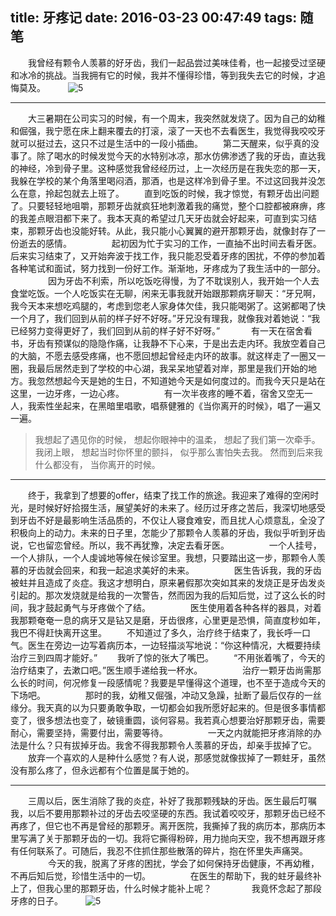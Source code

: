 ﻿title: 牙疼记
date: 2016-03-23 00:47:49
tags: 随笔
---
　　我曾经有颗令人羡慕的好牙齿，我们一起品尝过美味佳肴，也一起接受过坚硬和冰冷的挑战。当我拥有它的时候，我并不懂得珍惜，等到我失去它的时候，才追悔莫及。
　　
![5](/assets/blog/miss-1.jpg)
<!--more-->
***
　　大三暑期在公司实习的时候，有一个周末，我突然就发烧了。因为自己的幼稚和倔强，我宁愿在床上翻来覆去的打滚，滚了一天也不去看医生，我觉得我咬咬牙就可以挺过去，这只不过是生活中的一段小插曲。
　　第二天醒来，似乎真的没事了。除了喝水的时候发觉今天的水特别冰凉，那水仿佛渗透了我的牙齿，直达我的神经，冷到骨子里。这种感觉我曾经经历过，上一次经历是在我失恋的那一天，我躲在学校的某个角落里喝闷酒，那酒，也是这样冷到骨子里。不过这回我并没怎么在意，拎起包就去上班了。
　　直到吃饭的时候，我才惊觉，有颗牙齿出问题了。只要轻轻地咀嚼，那颗牙齿就疯狂地刺激着我的痛觉，整个口腔都被麻痹，疼的我差点眼泪都下来了。我本天真的希望过几天牙齿就会好起来，可直到实习结束，那颗牙齿也没能好转。从此，我只能小心翼翼的避开那颗牙齿，就像封存了一份逝去的感情。
　　
　　起初因为忙于实习的工作，一直抽不出时间去看牙医。后来实习结束了，又开始奔波于找工作，我只能忍受着牙疼的困扰，不停的参加着各种笔试和面试，努力找到一份好工作。渐渐地，牙疼成为了我生活中的一部分。
　　
　　因为牙齿不利索，所以吃饭吃得慢，为了不耽误别人，我开始一个人去食堂吃饭。一个人吃饭实在无聊，闲来无事我就开始跟那颗病牙聊天：“牙兄啊，我今天本来想吃鸡腿的，考虑到您老人家身体欠佳，我只能喝粥了。这粥都喝了快一个月了，我们回到从前的样子好不好呀。”牙兄没有理我，就像我对着她说：“我已经努力变得更好了，我们回到从前的样子好不好呀。”
　
　　有一天在宿舍看书，牙齿有预谋似的隐隐作痛，让我静不下心来，于是出去走内环。我放空着自己的大脑，不愿去感受疼痛，也不愿回想起曾经走内环的故事。就这样走了一圈又一圈，我最后居然走到了学校的中心湖，我呆呆地望着对岸，那里是我们开始的地方。我忽然想起今天是她的生日，不知道她今天是如何度过的。而我今天只是站在这里，一边牙疼，一边心疼。
　　
　　有一次半夜疼的睡不着，宿舍又空无一人，我索性坐起来，在黑暗里唱歌，唱蔡健雅的《当你离开的时候》，唱了一遍又一遍。
>我想起了遇见你的时候，
想起你眼神中的温柔，
想起了我们第一次牵手。
我闭上眼，
想起当时你怀里的颤抖，
似乎那么害怕失去我。
然而到后来我什么都没有，
当你离开的时候。

***
　　终于，我拿到了想要的offer，结束了找工作的旅途。我迎来了难得的空闲时光，是时候好好拾掇生活，展望美好的未来了。经历过牙疼之苦后，我深切地感受到牙齿不好是最影响生活品质的，不仅让人寝食难安，而且扰人心烦意乱，全没了积极向上的动力。未来的日子里，怎能少了那颗令人羡慕的牙齿，我似乎听到牙齿说，它也留恋曾经。所以，我不再犹豫，决定去看牙医。
　　
　　一个人挂号，一个人排队，一个人虔诚地等候在候诊室里。我想，只要踏出这一步，那颗令人羡慕的牙齿就会回来，和我一起追求美好的未来。
　　
　　医生告诉我，我的牙齿被蛀并且造成了炎症。我这才想明白，原来暑假那次突如其来的发烧正是牙齿发炎引起的。那次发烧就是给我的一次警告，然而因为我的后知后觉，过了这么长的时间，我才鼓起勇气与牙疼做个了结。
　　
　　医生使用着各种各样的器具，对着我那颗奄奄一息的病牙又是钻又是磨，牙齿很疼，心里更是恐惧，简直度秒如年，我巴不得赶快离开这里。
　　不知道过了多久，治疗终于结束了，我长呼一口气。医生在旁边一边写着病历本，一边轻描淡写地说：“你这种情况，大概要持续治疗三到四周才能好。”
　　我听了惊的张大了嘴巴。
　　“不用张着嘴了，今天的治疗结束了，去漱口吧。”医生顺手递给我一杯水。
　　
　　治疗一颗牙齿尚需那么长的时间，何况修复一段感情呢？我要是早懂得这个道理，也不至于造成今天的下场吧。
　　
　　那时的我，幼稚又倔强，冲动又急躁，扯断了最后仅存的一丝缘分。我天真的以为只要勇敢争取，一切都会如我所愿好起来的。但是很多事情都变了，很多想法也变了，破镜重圆，谈何容易。我若真心想要治好那颗牙齿，需要耐心，需要坚持，需要付出，需要等待。
　　
　　一天之内就能把牙疼消除的办法是什么？只有拔掉牙齿。我舍不得我那颗令人羡慕的牙齿，却亲手拔掉了它。
　　放弃一个喜欢的人是种什么感觉？有人说，那感觉就像拔掉了一颗蛀牙，虽然没有那么疼了，但永远都有个位置是属于她的。

***
　　三周以后，医生消除了我的炎症，补好了我那颗残缺的牙齿。医生最后叮嘱我，以后不要用那颗补过的牙齿去咬坚硬的东西。我试着咬咬牙，那颗牙齿已经不再疼了，但它也不再是曾经的那颗牙。离开医院，我撕掉了我的病历本，那病历本里写满了关于那颗牙齿的一切。我将它撕得粉碎，用力抛向天空，我不想再跟牙疼有任何联系了。可随后，我忍不住抓住那些散落的碎片，抱在怀里失声痛哭。
　　
　　今天的我，脱离了牙疼的困扰，学会了如何保持牙齿健康，不再幼稚，不再后知后觉，珍惜生活中的一切。
　　
　　在医生的帮助下，我的蛀牙最终补上了，但我心里的那颗牙齿，什么时候才能补上呢？
　　
　　我竟怀念起了那段牙疼的日子。
　　
![5](/assets/blog/miss-2.jpg)